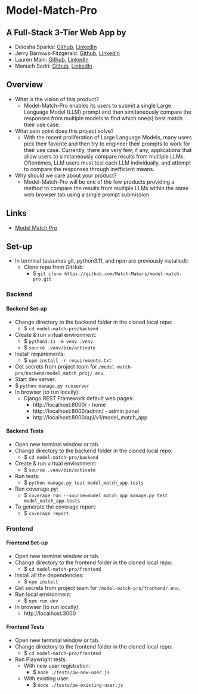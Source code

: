 # Model-Match-Pro

## A Full-Stack 3-Tier Web App by

- Deiosha Sparks: [Github](https://github.com/Deiosha), [LinkedIn](https://linkedin.com/in/deiosha-sparks-954882251/)
- Jerry Barrows-Fitzgerald: [Github](https://github.com/jbarrfitz), [LinkedIn](https://linkedin.com/in/jbarrowsfitzgerald/)
- Lauren Main: [Github](https://github.com/elleem), [LinkedIn](https://linkedin.com/in/laurenmain28/)
- Manuch Sadri: [Github](https://github.com/mcsadri), [LinkedIn](https://linkedin.com/in/manuch-sadri/)

## Overview

- What is the vision of this product?
  - Model-Match-Pro enables its users to submit a single Large Language Model (LLM) prompt and then simltaneously compare the responses from multiple models to find which one(s) best match their use case.
- What pain point does this project solve?
  - With the recent proliferation of Large Language Models, many users pick their favorite and then try to engineer their prompts to work for their use case. Currently, there are very few, if any, applications that allow users to simltaneously compare results from multiple LLMs. Oftentimes, LLM users must test each LLM individually, and attempt to compare the responses through inefficient means.
- Why should we care about your product?
  - Model-Match-Pro will be one of the few products providing a method to compare the results from multiple LLMs within the same web browser tab using a single prompt submission.

## Links

- [Model Match Pro](https://model-match-pro.vercel.app/)

## Set-up

- In terminal (assumes git, python3.11, and npm are previously installed):
  - Clone repo from GitHub:
    - $ ```git clone https://github.com/Match-Makers/model-match-pro.git```

### Backend

#### Backend Set-up

- Change directory to the backend folder in the cloned local repo:
  - $ ```cd model-match-pro/backend```
- Create & run virtual environment:
  - $ ```python3.11 -m venv .venv```
  - $ ```source .venv/bin/activate```
- Install requirements:
  - $ ```npm install -r requirements.txt```
- Get secrets from project team for `/model-match-pro/backend/model_match_proj/.env`.
- Start dev server:
- $ ```python manage.py runserver```
- In browser (to run locally):
  - Django REST Framework default web pages:
    - http://localhost:8000/ - home
    - http://localhost:8000/admin/ - admin panel
    - http://localhost:8000/api/v1/model_match_app

#### Backend Tests

- Open new terminal window or tab.
- Change directory to the backend folder in the cloned local repo:
  - $ ```cd model-match-pro/backend```
- Create & run virtual environment:
  - $ ```source .venv/bin/activate```
- Run tests:
  - $ ```python manage.py test model_match_app.tests```
- Run coverage.py:
  - $ ```coverage run --source=model_match_app manage.py test model_match_app.tests```
- To generate the coverage report:
  - $ ```coverage report```

### Frontend

#### Frontend Set-up

- Open new terminal window or tab.
- Change directory to the frontend folder in the cloned local repo:
  - $ ```cd model-match-pro/frontend```
- Install all the dependencies:
  - $ ```npm install```
- Get secrets from project team for `/model-match-pro/frontend/.env`.
- Run local environment:
  - $ ```npm run dev```
- In browser (to run locally):
  - http://localhost:3000

#### Frontend Tests

- Open new terminal window or tab.
- Change directory to the frontend folder in the cloned local repo:
  - $ ```cd model-match-pro/frontend```
- Run Playwright tests:
  - With new user registration:
    - $ ```node ./tests/pw-new-user.js```
  - With existing user:
    - $ ```node ./tests/pw-existing-user.js```

